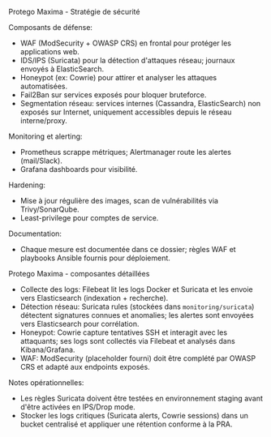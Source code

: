 Protego Maxima - Stratégie de sécurité

Composants de défense:
- WAF (ModSecurity + OWASP CRS) en frontal pour protéger les applications web.
- IDS/IPS (Suricata) pour la détection d'attaques réseau; journaux envoyés à ElasticSearch.
- Honeypot (ex: Cowrie) pour attirer et analyser les attaques automatisées.
- Fail2Ban sur services exposés pour bloquer bruteforce.
- Segmentation réseau: services internes (Cassandra, ElasticSearch) non exposés sur Internet, uniquement accessibles depuis le réseau interne/proxy.

Monitoring et alerting:
- Prometheus scrappe métriques; Alertmanager route les alertes (mail/Slack).
- Grafana dashboards pour visibilité.

Hardening:
- Mise à jour régulière des images, scan de vulnérabilités via Trivy/SonarQube.
- Least-privilege pour comptes de service.

Documentation:
- Chaque mesure est documentée dans ce dossier; règles WAF et playbooks Ansible fournis pour déploiement.

Protego Maxima - composantes détaillées

- Collecte des logs: Filebeat lit les logs Docker et Suricata et les envoie vers Elasticsearch (indexation + recherche).
- Détection réseau: Suricata rules (stockées dans `monitoring/suricata`) détectent signatures connues et anomalies; les alertes sont envoyées vers Elasticsearch pour corrélation.
- Honeypot: Cowrie capture tentatives SSH et interagit avec les attaquants; ses logs sont collectés via Filebeat et analysés dans Kibana/Grafana.
- WAF: ModSecurity (placeholder fourni) doit être complété par OWASP CRS et adapté aux endpoints exposés.

Notes opérationnelles:
- Les règles Suricata doivent être testées en environnement staging avant d'être activées en IPS/Drop mode.
- Stocker les logs critiques (Suricata alerts, Cowrie sessions) dans un bucket centralisé et appliquer une rétention conforme à la PRA.
